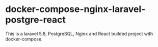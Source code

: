 # docker-compose-nginx-laravel-postgre-react
This is a laravel 5.8, PostgreSQL, Nginx and React builded project with docker-compose.
